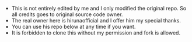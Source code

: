  - This is not entirely edited by me and I only modified the original repo. So all credits goes to original source code owner.
 - The real owner here is hirunaofficial and I offer him my special thanks.
 - You can use his repo below at any time if you want.
 - It is forbidden to clone this without my permission and fork is allowed.

